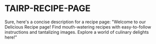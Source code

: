 # TAIRP-RECIPE-PAGE
 Sure, here's a concise description for a recipe page:  "Welcome to our Delicious Recipe page! Find mouth-watering recipes with easy-to-follow instructions and tantalizing images. Explore a world of culinary delights here!"
